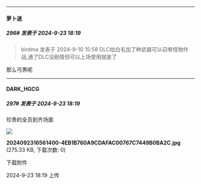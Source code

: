﻿
*****

####  萝卜迷  
##### 296#       发表于 2024-9-23 18:19

<blockquote>birdma 发表于 2024-9-10 15:58
DLC给白毛加了种武器可以召唤怪物作战,通了DLC没剧情但可以上场使用就是了</blockquote>
那么弓男呢

*****

####  DARK_HGCG  
##### 297#       发表于 2024-9-23 18:19

珍贵的全员到齐场面

<img src="https://img.saraba1st.com/forum/202409/23/181946suaoqdtyu878kui4.jpg" referrerpolicy="no-referrer">

<strong>2024092316561400-4EB1B760A9CDAFAC00767C7449B0BA2C.jpg</strong> (275.33 KB, 下载次数: 0)

下载附件

2024-9-23 18:19 上传

